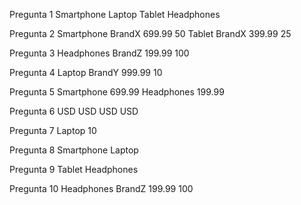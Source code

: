 Pregunta 1
<names>
  <name>Smartphone</name>
  <name>Laptop</name>
  <name>Tablet</name>
  <name>Headphones</name>
</names>

Pregunta 2
<products>
  <item id="201">
    <name>Smartphone</name>
    <brand>BrandX</brand>
    <price currency="USD">699.99</price>
    <stock>50</stock>
  </item>
  <item id="203">
    <name>Tablet</name>
    <brand>BrandX</brand>
    <price currency="USD">399.99</price>
    <stock>25</stock>
  </item>
</products>

Pregunta 3
<item id="204">
  <name>Headphones</name>
  <brand>BrandZ</brand>
  <price currency="USD">199.99</price>
  <stock>100</stock>
</item>

Pregunta 4
<item id="202">
  <name>Laptop</name>
  <brand>BrandY</brand>
  <price currency="USD">999.99</price>
  <stock>10</stock>
</item>

Pregunta 5
<products>
  <item>
    <name>Smartphone</name>
    <price currency="USD">699.99</price>
  </item>
  <item>
    <name>Headphones</name>
    <price currency="USD">199.99</price>
  </item>
</products>

Pregunta 6
<currencies>
  <currency>USD</currency>
  <currency>USD</currency>
  <currency>USD</currency>
  <currency>USD</currency>
</currencies>

Pregunta 7
<item id="202">
  <name>Laptop</name>
  <stock>10</stock>
</item>

Pregunta 8
<names>
  <name>Smartphone</name>
  <name>Laptop</name>
</names>

Pregunta 9
<names>
  <name>Tablet</name>
  <name>Headphones</name>
</names>

Pregunta 10
<item id="204">
  <name>Headphones</name>
  <brand>BrandZ</brand>
  <price currency="USD">199.99</price>
  <stock>100</stock>
</item>

